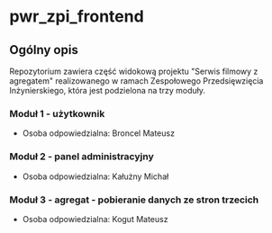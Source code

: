 # pwr_zpi_frontend

## Ogólny opis
Repozytorium zawiera część widokową projektu 
"Serwis filmowy z agregatem" realizowanego w 
ramach Zespołowego Przedsięwzięcia Inżynierskiego, 
która jest podzielona na trzy moduły.


### Moduł 1 - użytkownik
* Osoba odpowiedzialna: Broncel Mateusz


### Moduł 2 - panel administracyjny
* Osoba odpowiedzialna: Kałużny Michał


### Moduł 3 - agregat - pobieranie danych ze stron trzecich
* Osoba odpowiedzialna: Kogut Mateusz


